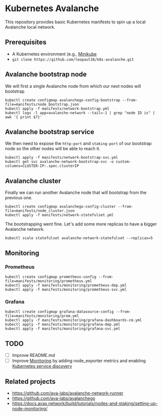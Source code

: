 # Kubernetes Avalanche

This repository provides basic Kubernetes manifests to spin up a local Avalanche local network.

## Prerequisites

- A Kubernetes environment (e.g., [Minikube](https://minikube.sigs.k8s.io/docs/) 
- `git clone https://github.com/leopaul36/k8s-avalanche.git` 

## Avalanche bootstrap node

We will first a single Avalanche node from which our next nodes will bootstrap

```
kubectl create configmap avalanchego-config-bootstrap --from-file=manifests/node_bootstrap.json
kubectl apply -f manifests/network-bootstrap.yml
kubectl logs -l app=avalanche-network --tail=-1 | grep "node ID is" | awk '{ print $7}'
```

## Avalanche bootstrap service

We then need to expose the `http-port` and `staking-port` of our bootstrap node so the other nodes will be able to reach it.

```
kubectl apply -f manifests/network-bootstrap-svc.yml
kubectl get svc avalanche-network-bootstrap-svc -o custom-columns=CLUSTER-IP:.spec.clusterIP
```

## Avalanche cluster

Finally we can run another Avalanche node that will bootstrap from the previous one.

```
kubectl create configmap avalanchego-config-cluster --from-file=manifests/node_cluster.json
kubectl apply -f manifests/network-statefulset.yml
```

The bootstrapping went fine. Let's add some more replicas to have a bigger Avalanche network.

```
kubectl scale statefulset avalanche-network-statefulset --replicas=5
```

## Monitoring

### Prometheus

```
kubectl create configmap prometheus-config --from-file=manifests/monitoring/prometheus.yml
kubectl apply -f manifests/monitoring/prometheus-dep.yml
kubectl apply -f manifests/monitoring/prometheus-svc.yml
```

### Grafana

```
kubectl create configmap grafana-datasource-config --from-file=manifests/monitoring/prom.yml
kubectl apply -f manifests/monitoring/grafana-dashboards-cm.yml
kubectl apply -f manifests/monitoring/grafana-dep.yml
kubectl apply -f manifests/monitoring/grafana-svc.yml
```

## TODO

- [ ] Improve README.md
- [ ] Improve [Monitoring](https://docs.avax.network/build/tutorials/nodes-and-staking/setting-up-node-monitoring/) by adding node_exporter metrics and enabling [Kubernetes service discovery](https://prometheus.io/docs/prometheus/latest/configuration/configuration/#kubernetes_sd_config)

## Related projects

- https://github.com/ava-labs/avalanche-network-runner
- https://github.com/ava-labs/avalanchego
- https://docs.avax.network/build/tutorials/nodes-and-staking/setting-up-node-monitoring/
